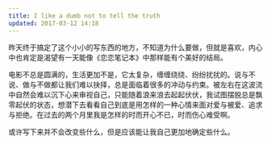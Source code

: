 ```yaml
---
title: I like a dumb not to tell the truth
updated: 2017-03-12 14:18
---
```


昨天终于搞定了这个小小的写东西的地方，不知道为什么要做，但就是喜欢，内心中也肯定是渴望有一天能像《恋恋笔记本》中那样能有个美好的结局。

电影不总是圆满的，生活更加不是，它太复杂，缠缠绕绕、纷纷扰扰的。说与不说、做与不做都让我们难以抉择，总是面临着很多的冲动与约束。被左右在这波流中自然会难以沉下心来审视自己，只能随着浪来浪去起起伏伏，我试图摆脱总是飘零起伏的状态，想潜下去看看自己到底是用怎样的一种心情来面对爱与被爱、追求与拒绝。在过去的两个月里我是怎样的时而开心不已，时而伤心难受啊。

或许写下来并不会改变些什么，但是应该能让我自己更加地确定些什么。
